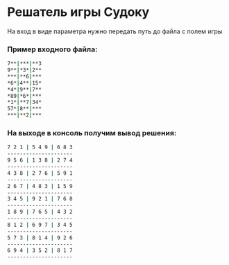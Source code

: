 # Решатель игры Судоку

На вход в виде параметра нужно передать путь до файла с полем игры

### Пример входного файла:
```bash
7**|***|**3
9**|*3*|2**
***|**6|***
*6*|4**|15*
*4*|9**|7**
*89|*6*|***
*1*|**7|34*
57*|8**|***
***|**2|***
```

### На выходе в консоль получим вывод решения:

```bash
7 2 1 | 5 4 9 | 6 8 3
---------------------
9 5 6 | 1 3 8 | 2 7 4
---------------------
4 3 8 | 2 7 6 | 5 9 1
---------------------
2 6 7 | 4 8 3 | 1 5 9
---------------------
3 4 5 | 9 2 1 | 7 6 8
---------------------
1 8 9 | 7 6 5 | 4 3 2
---------------------
8 1 2 | 6 9 7 | 3 4 5
---------------------
5 7 3 | 8 1 4 | 9 2 6
---------------------
6 9 4 | 3 5 2 | 8 1 7
---------------------
```
